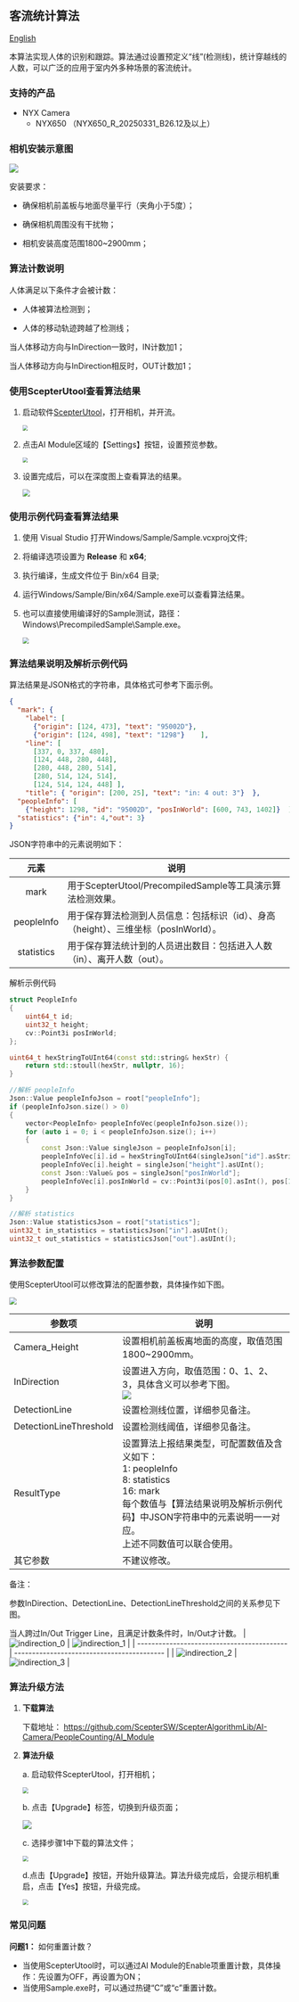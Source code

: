 ## 客流统计算法

[English](README.md)

本算法实现人体的识别和跟踪。算法通过设置预定义“线”(检测线)，统计穿越线的人数，可以广泛的应用于室内外多种场景的客流统计。

### 支持的产品

- NYX Camera
  - NYX650 （NYX650_R_20250331_B26.12及以上）

### 相机安装示意图

![](assets/installation.png)

安装要求：

- 确保相机前盖板与地面尽量平行（夹角小于5度）；

- 确保相机周围没有干扰物；

- 相机安装高度范围1800~2900mm；

### 算法计数说明

人体满足以下条件才会被计数：

- 人体被算法检测到；

- 人体的移动轨迹跨越了检测线；

当人体移动方向与InDirection一致时，IN计数加1；

当人体移动方向与InDirection相反时，OUT计数加1；

### 使用ScepterUtool查看算法结果

1. 启动软件[ScepterUtool](https://sourceforge.net/projects/scepterguitool/files/TMP/)，打开相机，并开流。

   <img src="assets/scan_2.png" style="zoom:60%;" />

2. 点击AI Module区域的【Settings】按钮，设置预览参数。

   <img src="assets/settings.png" style="zoom:60%;" />

3. 设置完成后，可以在深度图上查看算法的结果。

   <img src="assets/preview.png" style="zoom:80%;" />

   

### 使用示例代码查看算法结果

1. 使用 Visual Studio 打开Windows/Sample/Sample.vcxproj文件;

2. 将编译选项设置为 **Release** 和 **x64**;

3. 执行编译，生成文件位于 Bin/x64 目录;

4. 运行Windows/Sample/Bin/x64/Sample.exe可以查看算法结果。

5. 也可以直接使用编译好的Sample测试，路径：Windows\PrecompiledSample\Sample.exe。

   <img src="assets/sample.png" style="zoom:67%;" />

### 算法结果说明及解析示例代码

算法结果是JSON格式的字符串，具体格式可参考下面示例。
```json
{
  "mark": {
    "label": [
      {"origin": [124, 473], "text": "95002D"},
      {"origin": [124, 498], "text": "1298"}    ],
    "line": [
      [337, 0, 337, 480],
      [124, 448, 280, 448],
      [280, 448, 280, 514],
      [280, 514, 124, 514],
      [124, 514, 124, 448] ],
    "title": { "origin": [200, 25], "text": "in: 4 out: 3"}  },
  "peopleInfo": [
    {"height": 1298, "id": "95002D", "posInWorld": [600, 743, 1402]}  ],
  "statistics": {"in": 4,"out": 3}
}
```


JSON字符串中的元素说明如下：

|    元素    | 说明                                                         |
| :--------: | ------------------------------------------------------------ |
|    mark    | 用于ScepterUtool/PrecompiledSample等工具演示算法检测效果。   |
| peopleInfo | 用于保存算法检测到人员信息：包括标识（id）、身高（height）、三维坐标（posInWorld）。 |
| statistics | 用于保存算法统计到的人员进出数目：包括进入人数（in）、离开人数（out）。 |

解析示例代码

```c++
struct PeopleInfo
{
    uint64_t id;
    uint32_t height;
    cv::Point3i posInWorld;
};

uint64_t hexStringToUInt64(const std::string& hexStr) {
    return std::stoull(hexStr, nullptr, 16);
}

//解析 peopleInfo
Json::Value peopleInfoJson = root["peopleInfo"];
if (peopleInfoJson.size() > 0)
{
    vector<PeopleInfo> peopleInfoVec(peopleInfoJson.size());
    for (auto i = 0; i < peopleInfoJson.size(); i++)
    {
        const Json::Value singleJson = peopleInfoJson[i];
        peopleInfoVec[i].id = hexStringToUInt64(singleJson["id"].asString());
        peopleInfoVec[i].height = singleJson["height"].asUInt();
        const Json::Value& pos = singleJson["posInWorld"];
        peopleInfoVec[i].posInWorld = cv::Point3i(pos[0].asInt(), pos[1].asInt(), pos[2].asInt());
    }
}

//解析 statistics
Json::Value statisticsJson = root["statistics"];
uint32_t in_statistics = statisticsJson["in"].asUInt();
uint32_t out_statistics = statisticsJson["out"].asUInt();
```

### 算法参数配置

使用ScepterUtool可以修改算法的配置参数，具体操作如下图。

<img src="assets/alg_params.png" style="zoom:80%;" />

| 参数项                 | 说明                                                         |
| ---------------------- | ------------------------------------------------------------ |
| Camera_Height          | 设置相机前盖板离地面的高度，取值范围1800~2900mm。            |
| InDirection            | 设置进入方向，取值范围：0、1、2、3，具体含义可以参考下图。<br>![](assets/indirection.png) |
| DetectionLine          | 设置检测线位置，详细参见备注。                               |
| DetectionLineThreshold | 设置检测线阈值，详细参见备注。                               |
| ResultType             | 设置算法上报结果类型，可配置数值及含义如下：<br />1: peopleInfo<br />8: statistics<br />16: mark<br />每个数值与【算法结果说明及解析示例代码】中JSON字符串中的元素说明一一对应。<br />上述不同数值可以联合使用。 |
| 其它参数               | 不建议修改。                                                 |

备注：

参数InDirection、DetectionLine、DetectionLineThreshold之间的关系参见下图。

当人跨过In/Out Trigger Line，且满足计数条件时，In/Out才计数。
| ![indirection_0](assets/indirection_0.png) | ![indirection_1](assets/indirection_1.png) |
| ------------------------------------------ | ------------------------------------------ |
| ![indirection_2](assets/indirection_2.png) | ![indirection_3](assets/indirection_3.png) |
### 算法升级方法

1. **下载算法**

   下载地址： https://github.com/ScepterSW/ScepterAlgorithmLib/AI-Camera/PeopleCounting/AI_Module

2. **算法升级**

   a. 启动软件ScepterUtool，打开相机；

   <img src="assets/scan.png" style="zoom:65%;" />

   b. 点击【Upgrade】标签，切换到升级页面；

   ![](assets/upgrade.png)

   c. 选择步骤1中下载的算法文件；

   <img src="assets/upgrade_open.png" style="zoom:65%;" />

   d.点击【Upgrade】按钮，开始升级算法。算法升级完成后，会提示相机重启，点击【Yes】按钮，升级完成。

   <img src="assets/upgrade_done.png" style="zoom:65%;" />

### 常见问题

**问题1：** 如何重置计数？

- 当使用ScepterUtool时，可以通过AI Module的Enable项重置计数，具体操作：先设置为OFF，再设置为ON；
- 当使用Sample.exe时，可以通过热键“C”或“c”重置计数。
